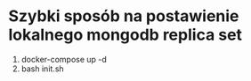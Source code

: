 # Szybki sposób na postawienie lokalnego mongodb replica set

1. docker-compose up -d
2. bash init.sh
